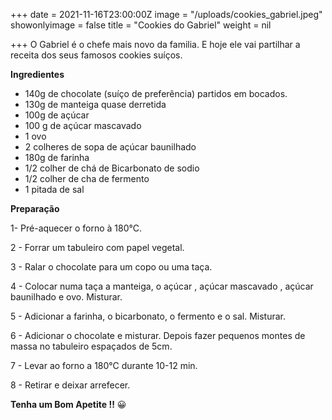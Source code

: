 +++
date = 2021-11-16T23:00:00Z
image = "/uploads/cookies_gabriel.jpeg"
showonlyimage = false
title = "Cookies do Gabriel"
weight = nil

+++
O Gabriel é o chefe mais novo da familia. E hoje ele vai partilhar a receita dos seus famosos cookies suíços.

**Ingredientes**

* 140g de chocolate (suíço de preferência) partidos em bocados.
* 130g de manteiga quase derretida
* 100g de açúcar 
* 100 g de açúcar mascavado
* 1 ovo
* 2 colheres de sopa de açúcar baunilhado
* 180g de farinha
* 1/2 colher de chá de Bicarbonato de sodio
* 1/2 colher de cha de fermento
* 1 pitada de sal

**Preparação**

1- Pré-aquecer o forno à 180°C. 

2 - Forrar um tabuleiro com papel vegetal. 

3 - Ralar o chocolate para um copo ou uma taça.

4 - Colocar numa taça a manteiga, o açúcar , açúcar mascavado , açúcar baunilhado e ovo. Misturar.

5 - Adicionar a farinha, o bicarbonato, o fermento e o sal. Misturar.

6 - Adicionar o chocolate e misturar. Depois fazer pequenos montes de massa no tabuleiro espaçados de 5cm.

7 - Levar ao forno a 180°C durante 10-12 min.

8 - Retirar e deixar arrefecer.

**Tenha um Bom Apetite !!** 😀